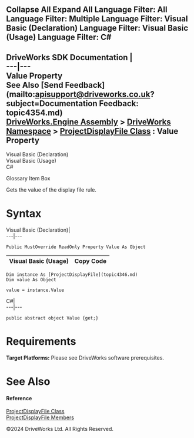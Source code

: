        

 Collapse All Expand All  Language Filter: All  Language Filter: Multiple  Language Filter: Visual Basic (Declaration) Language Filter: Visual Basic (Usage) Language Filter: C#  
---  
DriveWorks SDK Documentation  |   
---|---  
Value Property   
See Also [Send Feedback](mailto:apisupport@driveworks.co.uk?subject=Documentation Feedback: topic4354.md)  
[DriveWorks.Engine Assembly](topic2156.md) > [DriveWorks Namespace](topic2159.md) > [ProjectDisplayFile Class](topic4346.md) : Value Property  
---  
  
Visual Basic (Declaration)    
Visual Basic (Usage)    
C# 

Glossary Item Box

Gets the value of the display file rule. 

# Syntax

Visual Basic (Declaration)|   
---|---  
      
    
    Public MustOverride ReadOnly Property Value As Object  
  
Visual Basic (Usage)| Copy Code  
---|---  
      
    
    Dim instance As [ProjectDisplayFile](topic4346.md)
    Dim value As Object
     
    value = instance.Value  
  
C#|   
---|---  
      
    
    public abstract object Value {get;}  
  
# Requirements

**Target Platforms:** Please see DriveWorks software prerequisites.

# See Also

#### Reference

[ProjectDisplayFile Class](topic4346.md)   
[ProjectDisplayFile Members](topic4347.md)

©2024 DriveWorks Ltd. All Rights Reserved.
